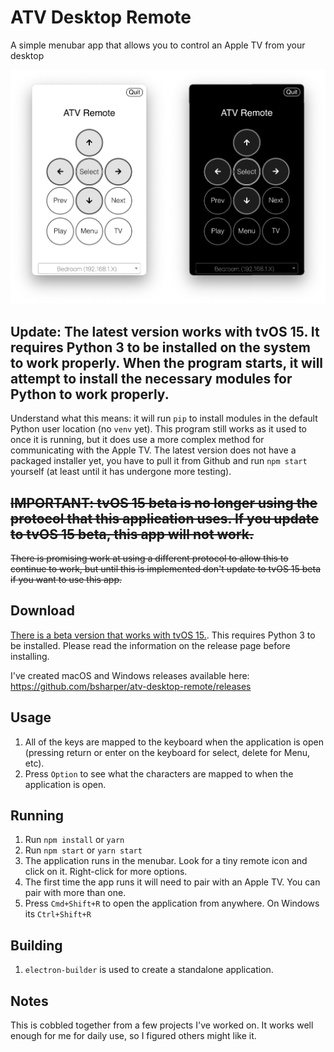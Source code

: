 # ATV Desktop Remote
A simple menubar app that allows you to control an Apple TV from your desktop

 ![What this application looks like when running in either light or dark mode](screenshot.png)

 ## Update: The latest version works with tvOS 15. It requires Python 3 to be installed on the system to work properly. When the program starts, it will attempt to install the necessary modules for Python to work properly.
 Understand what this means: it will run `pip` to install modules in the default Python user location (no `venv` yet). This program still works as it used to once it is running, but it does use a more complex method for communicating with the Apple TV. The latest version does not have a packaged installer yet, you have to pull it from Github and run `npm start` yourself (at least until it has undergone more testing).

 ## ~~IMPORTANT: tvOS 15 beta is no longer using the protocol that this application uses. If you update to tvOS 15 beta, this app will not work.~~
~~There is promising work at using a different protocol to allow this to continue to work, but until this is implemented don't update to tvOS 15 beta if you want to use this app.~~

 ## Download

[There is a beta version that works with tvOS 15.](https://github.com/bsharper/atv-desktop-remote/releases/tag/v1.0.0-beta). This requires Python 3 to be installed. Please read the information on the release page before installing.

 I've created macOS and Windows releases available here: https://github.com/bsharper/atv-desktop-remote/releases

## Usage

 1. All of the keys are mapped to the keyboard when the application is open (pressing return or enter on the keyboard for select, delete for Menu, etc).
 2. Press `Option` to see what the characters are mapped to when the application is open.


 ## Running

 1. Run `npm install` or `yarn`
 2. Run `npm start` or `yarn start`
 3. The application runs in the menubar. Look for a tiny remote icon and click on it. Right-click for more options.
 4. The first time the app runs it will need to pair with an Apple TV. You can pair with more than one.
 5. Press `Cmd+Shift+R` to open the application from anywhere. On Windows its `Ctrl+Shift+R`

## Building

1. `electron-builder` is used to create a standalone application.

## Notes

This is cobbled together from a few projects I've worked on. It works well enough for me for daily use, so I figured others might like it.
